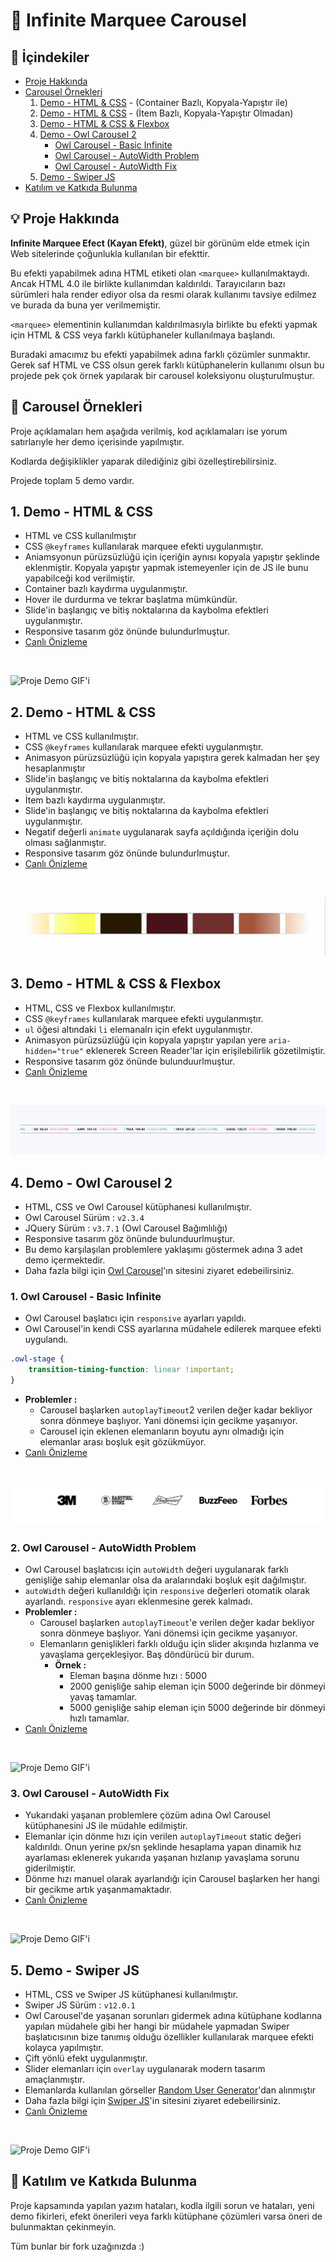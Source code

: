 # :rocket: Infinite Marquee Carousel

## :book: İçindekiler
- [Proje Hakkında](#bulb-proje-hakkında)
- [Carousel Örnekleri](#carousel-örnekleri)
	1. [Demo - HTML & CSS](#1-demo---html--css) - (Container Bazlı, Kopyala-Yapıştır ile)
	2. [Demo - HTML & CSS](#2-demo---html--css) - (İtem Bazlı, Kopyala-Yapıştır Olmadan)
	3. [Demo - HTML & CSS & Flexbox](#3-demo---html--css--flexbox)
	4. [Demo - Owl Carousel 2](#4-demo---owl-carousel-2)
		- [Owl Carousel - Basic Infinite](#1-owl-carousel---basic-infinite)
		- [Owl Carousel - AutoWidth Problem](#2-owl-carousel---autowidth-problem)
		- [Owl Carousel - AutoWidth Fix](#3-owl-carousel---autowidth-fix)
	5. [Demo - Swiper JS](#5-demo---swiper-js)
- [Katılım ve Katkıda Bulunma](#katılım-ve-katkıda-bulunma)

## :bulb: Proje Hakkında

**Infinite Marquee Efect (Kayan Efekt)**, güzel bir görünüm elde etmek için 
Web sitelerinde çoğunlukla kullanılan bir efekttir.

Bu efekti yapabilmek adına HTML etiketi olan `<marquee>` kullanılmaktaydı. Ancak HTML 4.0 ile birlikte kullanımdan kaldırıldı. Tarayıcıların bazı sürümleri hala render ediyor olsa da resmi olarak kullanımı tavsiye edilmez ve burada da buna yer verilmemiştir.

`<marquee>` elementinin kullanımdan kaldırılmasıyla birlikte bu efekti yapmak için HTML & CSS veya farklı kütüphaneler kullanılmaya başlandı.

Buradaki amacımız bu efekti yapabilmek adına farklı çözümler sunmaktır. Gerek saf HTML ve CSS olsun gerek farklı kütüphanelerin kullanımı olsun bu projede pek çok örnek yapılarak bir carousel koleksiyonu oluşturulmuştur.

## :carousel_horse: Carousel Örnekleri

Proje açıklamaları hem aşağıda verilmiş, kod açıklamaları ise yorum satırlarıyle her demo içerisinde yapılmıştır.

Kodlarda değişiklikler yaparak dilediğiniz gibi özelleştirebilirsiniz.

Projede toplam 5 demo vardır.

## 1. Demo - HTML & CSS
- HTML ve CSS kullanılmıştır
- CSS `@keyframes` kullanılarak marquee efekti uygulanmıştır.
- Aniamsyonun pürüzsüzlüğü için içeriğin aynısı kopyala yapıştır şeklinde eklenmiştir. Kopyala yapıştır yapmak istemeyenler için de JS ile bunu yapabilceği kod verilmiştir. 
- Container bazlı kaydırma uygulanmıştır.
- Hover ile durdurma ve tekrar başlatma mümkündür.
- Slide'in başlangıç ve bitiş noktalarına da kaybolma efektleri uygulanmıştır.
- Responsive tasarım göz önünde bulundurlmuştur.
- [Canlı Önizleme](https://abdullah-bahar.github.io/Infinite-Marquee-Carousel/01-Demo/)

<br>

![Proje Demo GIF'i](assets/01-demo.gif)

## 2. Demo - HTML & CSS
- HTML ve CSS kullanılmıştır.
- CSS `@keyframes` kullanılarak marquee efekti uygulanmıştır.
- Animasyon pürüzsüzlüğü için kopyala yapıştıra gerek kalmadan her şey hesaplanmıştır
- Slide'in başlangıç ve bitiş noktalarına da kaybolma efektleri uygulanmıştır.
- İtem bazlı kaydırma uygulanmıştır.
- Slide'in başlangıç ve bitiş noktalarına da kaybolma efektleri uygulanmıştır.
- Negatif değerli `animate` uygulanarak sayfa açıldığında içeriğin dolu olması sağlanmıştır.
- Responsive tasarım göz önünde bulundurlmuştur.
- [Canlı Önizleme](https://abdullah-bahar.github.io/Infinite-Marquee-Carousel/02-Demo/)

<br>

![Proje Demo GIF'i](assets/02-demo.gif)

## 3. Demo - HTML & CSS & Flexbox
- HTML, CSS ve Flexbox kullanılmıştır.
- CSS `@keyframes` kullanılarak marquee efekti uygulanmıştır.
- `ul` öğesi altındaki `li` elemanalrı için efekt uygulanmıştır.
- Animasyon pürüzsüzlüğü için kopyala yapıştır yapılan yere `aria-hidden="true"` eklenerek Screen Reader'lar için erişilebilirlik gözetilmiştir.
- Responsive tasarım göz önünde bulunduurlmuştur.
- [Canlı Önizleme](https://abdullah-bahar.github.io/Infinite-Marquee-Carousel/03-Demo/)

<br>

![Proje Demo GIF'i](assets/03-demo.gif)

## 4. Demo - Owl Carousel 2
- HTML, CSS ve Owl Carousel kütüphanesi kullanılmıştır.
- Owl Carousel Sürüm : `v2.3.4`
- JQuery Sürüm : `v3.7.1` (Owl Carousel Bağımlılığı)
- Responsive tasarım göz önünde bulunduurlmuştur.
- Bu demo karşılaşılan problemlere yaklaşımı göstermek adına 3 adet demo içermektedir.
- Daha fazla bilgi için [Owl Carousel](https://owlcarousel2.github.io/OwlCarousel2/)'ın sitesini ziyaret edebeilirsiniz.

### 1. Owl Carousel - Basic Infinite
- Owl Carousel başlatıcı için `responsive` ayarları yapıldı.
- Owl Carousel'in kendi CSS ayarlarına müdahele edilerek marquee efekti uygulandı.

```css
.owl-stage {
	transition-timing-function: linear !important;
}
```
- **Problemler :**
	- Carousel başlarken `autoplayTimeout`2 verilen değer kadar bekliyor sonra dönmeye başlıyor. Yani dönemsi için gecikme yaşanıyor.
	- Carousel için eklenen elemanların boyutu aynı olmadığı için elemanlar arası boşluk eşit gözükmüyor.
- [Canlı Önizleme](https://abdullah-bahar.github.io/Infinite-Marquee-Carousel/04-Demo/01-Basic-Infinite/)


<br>

![Proje Demo GIF'i](assets/04-demo-01.gif)

### 2. Owl Carousel - AutoWidth Problem
- Owl Carousel başlatıcısı için `autoWidth` değeri uygulanarak farklı genişliğe sahip elemanlar olsa da aralarındaki boşluk eşit dağılmıştır.
- `autoWidth` değeri kullanıldığı için `responsive` değerleri otomatik olarak ayarlandı. `responsive` ayarı eklenmesine gerek kalmadı.
- **Problemler :**
	- Carousel başlarken `autoplayTimeout`'e verilen değer kadar bekliyor sonra dönmeye başlıyor. Yani dönemsi için gecikme yaşanıyor.
	- Elemanların genişlikleri farklı olduğu için slider akışında hızlanma ve yavaşlama gerçekleşiyor. Baş döndürücü bir durum.
		- **Örnek :** 
			- Eleman başına dönme hızı : 5000
			- 2000 genişliğe sahip eleman için 5000 değerinde bir dönmeyi yavaş tamamlar.
			- 5000 genişliğe sahip eleman için 5000 değerinde bir dönmeyi hızlı tamamlar.
- [Canlı Önizleme](https://abdullah-bahar.github.io/Infinite-Marquee-Carousel/04-Demo/02-AutoWidth-Problem/)

<br>

![Proje Demo GIF'i](assets/04-demo-02.gif)

### 3. Owl Carousel - AutoWidth Fix
- Yukarıdaki yaşanan problemlere çözüm adına Owl Carousel kütüphanesini JS ile müdahle edilmiştir.
- Elemanlar için dönme hızı için verilen `autoplayTimeout` static değeri kaldırıldı. Onun yerine px/sn şeklinde hesaplama yapan dinamik hız ayarlaması eklenerek yukarıda yaşanan hızlanıp yavaşlama sorunu giderilmiştir.
- Dönme hızı manuel olarak ayarlandığı için Carousel başlarken her hangi bir gecikme artık yaşanmamaktadır. 
- [Canlı Önizleme](https://abdullah-bahar.github.io/Infinite-Marquee-Carousel/04-Demo/03-AutoWidth-Fix/)

<br>

![Proje Demo GIF'i](assets/04-demo-03.gif)

## 5. Demo - Swiper JS
- HTML, CSS ve Swiper JS kütüphanesi kullanılmıştır.
- Swiper JS Sürüm : `v12.0.1`
- Owl Carousel'de yaşanan sorunları gidermek adına kütüphane kodlarına yapılan müdahele gibi her hangi bir müdahele yapmadan Swiper başlatıcısının bize tanımış olduğu özellikler kullanılarak marquee efekti kolayca yapılmıştır.
- Çift yönlü efekt uygulanmıştır.
- Slider elemanları için `overlay` uygulanarak modern tasarım amaçlanmıştır.
- Elemanlarda kullanılan görseller [Random User Generator](https://randomuser.me/)'dan alınmıştır
- Daha fazla bilgi için [Swiper JS](https://swiperjs.com/)'in sitesini ziyaret edebeilirsiniz.
- [Canlı Önizleme](https://abdullah-bahar.github.io/Infinite-Marquee-Carousel/05-Demo/)

<br>

![Proje Demo GIF'i](assets/05-demo.gif)

## :handshake: Katılım ve Katkıda Bulunma

Proje kapsamında yapılan yazım hataları, kodla ilgili sorun ve hataları, yeni demo fikirleri, efekt önerileri veya farklı kütüphane çözümleri varsa öneri de bulunmaktan çekinmeyin.

Tüm bunlar bir fork uzağınızda :)